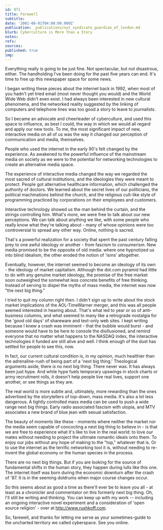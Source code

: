 ```yaml
---
id: 871
title: Farewell
subtitle: 
date: '2001-08-01T04:00:00.000Z'
publication: _publications/nyt_syndicate_guardian_of_london.md
blurb: Cyberculture is More than a Story
notes: 
refs: 
sources: 
published: true
img: 
---
```

Everything really is going to be just fine. Not spectacular, but not disastrous, either. The handholding I've been doing for the past five years can end. It's time to free up this newspaper space for some news.

I began writing these pieces about the internet back in 1992, when most of you hadn't yet tried email (most never thought you would) and the World Wide Web didn't even exist. I had always been interested in new cultural phenomena, and the networked reality suggested by the linking of computers and telephone lines was too good a story to leave to journalists.

So I became an advocate and cheerleader of cyberculture, and used this space to influence, as best I could, the way in which we would all regard and apply our new tools. To me, the most significant impact of new, interactive media on all of us was the way it changed our perception of communication and media, themselves.

People who used the internet in the early 90's felt changed by the experience. As awakened to the powerful influence of the mainstream media on society as we were to the potential for networking technologies to create an alternative media space.

The experience of interactive media changed the way we regarded the most sacred of cultural institutions, and the ideologies they were meant to protect. People got alternative healthcare information, which challenged the authority of doctors. We learned about the secret lives of our politicians, the political machinations behind the church, and the religious cult-like style of programming practiced by corporations on their employees and customers.

Interactive technology showed us the man behind the curtain, and the strings controlling him. What's more, we were free to talk about our new perceptions. We can talk about anything we like, with some people who really know what they're talking about - many of whose opinions were too controversial to spread any other way. Online, nothing is sacred.

That's a powerful realization for a society that spent the past century falling prey to one awful ideology or another - from fascism to consumerism. New media promised to be the opposite of old media: where one hypnotized us into blind idealism, the other eroded the notion of 'isms' altogether.

Eventually, however, the internet seemed to become an ideology of its own - the ideology of market capitalism. Although the dot.com pyramid had little to do with any genuine market ideology, the promise of the free market soon outweighed the somewhat less concrete benefits of free thinking. Instead of serving to dispel the myths of mass media, the internet was now "the next big thing."

I tried to quit my column right then. I didn't sign up to write about the stock market implications of the AOL-TimeWarner merger, and this was all people seemed interested in hearing about. That's what led to year or so of anti-business columns, and what seemed to many like a retrograde nostalgia for the 'good old days' of shareware and text-only web sites. I kept writing because I knew a crash was imminent - that the bubble would burst - and someone would have to be here to console the disillusioned, and remind everyone that no matter what happens to the NASDAQ index, the interactive technologies it funded are still alive and well. I think enough of the dust has settled for people to see this, now.

In fact, our current cultural condition is, in my opinion, much healthier than the adrenaline-rush of being part of a 'next big thing.' Theological arguments aside, there *is* no next big thing. There never was. It has always been just hype. And while hype fuels temporary upswings in stock charts or army recruitment rolls, it doesn't help people live real lives, support one another, or see things as they are.

The real world is more subtle and, ultimately, more rewarding than the ones advertised by the storytellers of top-down, mass media. It's also a lot less dangerous. A tightly controlled mass media can be used to push a wide range next big things. Early radio associated fascism with utopia, and MTV associates a new brand of blue jean with sexual satisfaction.

The beauty of moments like these - moments where neither the market nor the media seem capable of concocting a next big thing to believe in - is that we are free to experience what it's like to live in the real world: to love our mates without needing to project the ultimate romantic ideals onto them. To enjoy our jobs without any hope of making to the "top," whatever that is. Or to use the internet as the terrific networking tool it is, without needing to re-invent the global economy or the human species in the process.

There are no next big things. But if you are looking for the source of fundamental shifts in the human story, they happen during lulls like this one. The internet itself was born during the economic downturn after the crash of '87. It is in the seeming doldrums when major course changes occur.

So this seems about as good a time as there'll ever be to leave you all - at least as a chronicler and commentator on this formerly next big thing. Oh, I'll still be writing and thinking. You can keep up with my work -- including an ongoing interactive novel experiment and a consideration of 'open source religion' - over at http://www.rushkoff.com.

So, farewell, and thanks for letting me serve as your sometimes-guide to the uncharted territory we called cyberspace. See you online.
